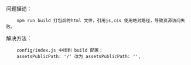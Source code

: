 问题描述：
```
	npm run build 打包后的html 文件，引用js,css 使用绝对路径，导致资源访问失败。
```
解决方法：
```
	config/index.js 中找到 build 配置：
	assetsPublicPath: '/' 改为 assetsPublicPath: '',
```